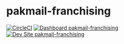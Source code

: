 # pakmail-franchising

[![CircleCI](https://circleci.com/gh/sagetreesd/pakmail-franchising.svg?style=shield)](https://circleci.com/gh/sagetreesd/pakmail-franchising)
[![Dashboard pakmail-franchising](https://img.shields.io/badge/dashboard-pakmail_franchising-yellow.svg)](https://dashboard.pantheon.io/sites/8a4447b4-69fe-419a-b0ba-20c6317d8b0c#dev/code)
[![Dev Site pakmail-franchising](https://img.shields.io/badge/site-pakmail_franchising-blue.svg)](http://dev-pakmail-franchising.pantheonsite.io/)